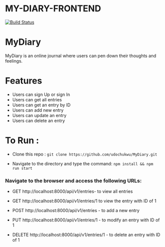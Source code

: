 # MY-DIARY-FRONTEND
[![Build Status](https://travis-ci.org/udochukwu/MY-DIARY-FRONTEND.svg?branch=staging)](https://travis-ci.org/udochukwu/MY-DIARY-FRONTEND)
# MyDiary
MyDiary is an online journal where users can pen down their thoughts and feelings.

# Features

* Users can sign Up or sign In
* Users can get all entries
* Users can get an entry by ID
* Users can add new entry
* Users can update an entry
* Users can delete an entry


# To Run :
* Clone this repo : 
`git clone https://github.com/udochukwu/MyDiary.git`

* Navigate to the directory and type the command: `npm install && npm run start`

### Navigate to the browser and access the following URLs:

* GET http://localhost:8000/api/v1/entries- to view all entries

 * GET http://localhost:8000/api/v1/entries/1  to view the entry with ID of 1

* POST http://localhost:8000/api/v1/entries - to add a new entry

* PUT http://localhost:8000/api/v1/entries/1  - to modify an entry with ID of 1

* DELETE http://localhost:8000/api/v1/entries/1  - to delete an entry with ID of 1

